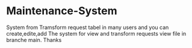# Maintenance-System
System from Tramsform request tabel in many users and you can create,edite,add The system for view and transform requests
view file in branche main. Thanks
